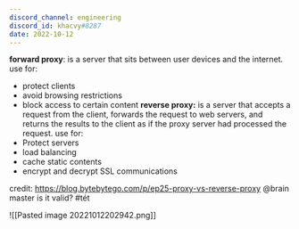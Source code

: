 ```yaml
---
discord_channel: engineering
discord_id: khacvy#8287
date: 2022-10-12
---
```


**forward proxy**:  is a server that sits between user devices and the internet.
  use for:
  - protect clients
  - avoid browsing restrictions
  - block access to certain content
**reverse proxy:**  is a server that accepts a request from the client, forwards the request to web servers, and returns the results to the client as if the proxy server had processed the request.
 use for:
  - Protect servers
  - load balancing
  -  cache static contents
  - encrypt and decrypt SSL communications 

credit: https://blog.bytebytego.com/p/ep25-proxy-vs-reverse-proxy 
@brain master is it valid? 
#tét

![[Pasted image 20221012202942.png]]